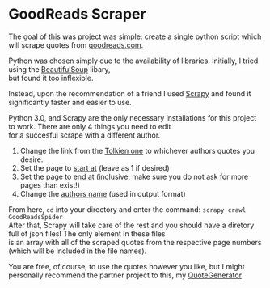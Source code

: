 # GoodReads Scraper
The goal of this was project was simple: create a single python script which will scrape quotes from [goodreads.com](https://www.goodreads.com/).  

Python was chosen simply due to the availability of libraries. Initially, I tried using the [BeautifulSoup](https://www.crummy.com/software/BeautifulSoup/bs4/doc/) libary,   
but found it too inflexible.  

Instead, upon the recommendation of a friend I used [Scrapy](https://scrapy.org/) and found it significantly faster and easier to use.  

Python 3.0, and Scrapy are the only necessary installations for this project to work. There are only 4 things you need to edit  
for a succesful scrape with a different author. 
1. Change the link from the [Tolkien one](https://github.com/PieterBenjamin/GoodReads-Scraper/blob/master/GoodReads_Scraper/spiders/GoodReads_Spider.py#L5) to whichever authors quotes you desire. 
2. Set the page to [start at](https://github.com/PieterBenjamin/GoodReads-Scraper/blob/master/GoodReads_Scraper/spiders/GoodReads_Spider.py#L8) (leave as 1 if desired)
3. Set the page to [end at](https://github.com/PieterBenjamin/GoodReads-Scraper/blob/master/GoodReads_Scraper/spiders/GoodReads_Spider.py#L9) (inclusive, make sure you do not ask for more pages than exist!)
4. Change the [authors name](https://github.com/PieterBenjamin/GoodReads-Scraper/blob/master/GoodReads_Scraper/spiders/GoodReads_Spider.py#L10) (used in output format)  

From here, `cd` into your directory and enter the command: `scrapy crawl GoodReadsSpider`  
After that, Scrapy will take care of the rest and you should have a diretory full of json files! The only element in these files  
is an array with all of the scraped quotes from the respective page numbers (which will be included in the file names).   

You are free, of course, to use the quotes however you like, but I might personally recommend the partner project to this, my [QuoteGenerator](https://github.com/PieterBenjamin/QuoteGenerator)
